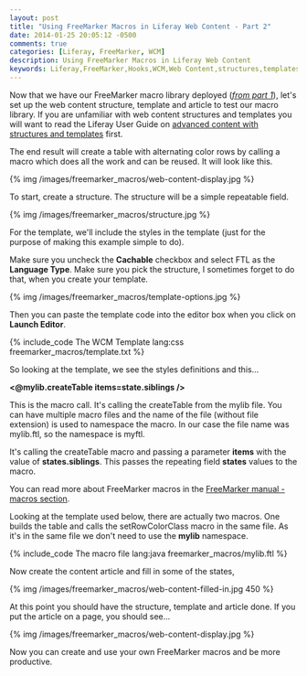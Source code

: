 ```yaml
---
layout: post
title: "Using FreeMarker Macros in Liferay Web Content - Part 2"
date: 2014-01-25 20:05:12 -0500
comments: true
categories: [Liferay, FreeMarker, WCM]
description: Using FreeMarker Macros in Liferay Web Content
keywords: Liferay,FreeMarker,Hooks,WCM,Web Content,structures,templates
---
```


[1]: http://www.liferay.com/documentation/liferay-portal/6.1/user-guide/-/ai/lp-6-1-ugen03-advanced-content-creation-6 "6.1 WCM Docs"
[2]: http://freemarker.org/docs/ref_directive_macro.html "FreeMarker Manual on macros"
[3]: https://github.com/learn-liferay/blog-files/blob/master/liferay-plugins-sdk-6.1.1/hooks/freemarker-macros-hook/docroot/custom_files/WEB-INF/classes/freemarker/macros/mylib.ftl "mylib.ftl"
[4]: /blog/2014/01/24/using-freemarker-macros-in-liferay-web-content-part-1/ "Part 1"

Now that we have our FreeMarker macro library deployed ([*from part 1*][4]), let's set up the web content structure, template and article to test our macro library. If you are unfamiliar with web content structures and templates you will want to read the Liferay User Guide on [advanced content with structures and templates][1] first.

<!--more-->

The end result will create a table with alternating color rows by calling a macro which does all the work and can be reused. It will look like this.

{% img /images/freemarker_macros/web-content-display.jpg %}

To start, create a structure. The structure will be a simple repeatable field.

{% img /images/freemarker_macros/structure.jpg %}


For the template, we'll include the styles in the template (just for the purpose of making this example simple to do). 

Make sure you uncheck the **Cachable** checkbox and select FTL as the **Language Type**. Make sure you pick the structure, I sometimes forget to do that, when you create your template.

{% img /images/freemarker_macros/template-options.jpg %}

Then you can paste the template code into the editor box when you click on **Launch Editor**.

{% include_code The WCM Template lang:css freemarker_macros/template.txt %}


So looking at the template, we see the styles definitions and this...


**<@mylib.createTable items=state.siblings />**

This is the macro call. It's calling the createTable from the mylib file. You can have multiple macro files and the name of the file (without file extension) is used to namespace the macro. In our case the file name was mylib.ftl, so the namespace is myftl.

It's calling the createTable macro and passing a parameter **items** with the value of **states.siblings**. This passes the repeating field **states** values to the macro.

You can read more about FreeMarker macros in the [FreeMarker manual - macros section][2].

Looking at the template used below, there are actually two macros. One builds the table and calls the setRowColorClass macro in the same file. As it's in the same file we don't need to use the **mylib** namespace.

{% include_code The macro file lang:java freemarker_macros/mylib.ftl %}

Now create the content article and fill in some of the states,

{% img /images/freemarker_macros/web-content-filled-in.jpg 450 %}

At this point you should have the structure, template and article done. If you put the article on a page, you should see...

{% img /images/freemarker_macros/web-content-display.jpg %}

Now you can create and use your own FreeMarker macros and be more productive.

